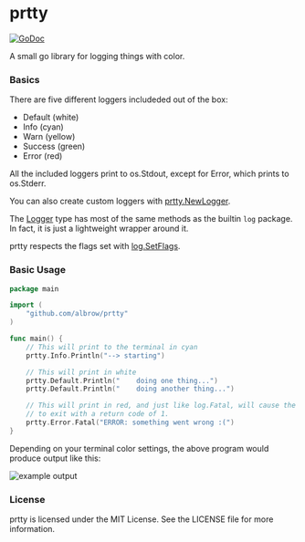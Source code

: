 # prtty

[![GoDoc](https://godoc.org/github.com/albrow/prtty?status.svg)](https://godoc.org/github.com/albrow/prtty)

A small go library for logging things with color.

### Basics

There are five different loggers includeded out of the box:

- Default (white)
- Info    (cyan)
- Warn    (yellow)
- Success (green)
- Error   (red)

All the included loggers print to os.Stdout, except for Error, which prints to os.Stderr.

You can also create custom loggers with [prtty.NewLogger](http://godoc.org/github.com/albrow/prtty#NewLogger).

The [Logger](http://godoc.org/github.com/albrow/prtty#Logger) type has most of the same methods as the builtin
`log` package. In fact, it is just a lightweight wrapper around it.

prtty respects the flags set with [log.SetFlags](http://golang.org/pkg/log/#SetFlags).

### Basic Usage

``` go
package main

import (
	"github.com/albrow/prtty"
)

func main() {
	// This will print to the terminal in cyan
	prtty.Info.Println("--> starting")

	// This will print in white
	prtty.Default.Println("    doing one thing...")
	prtty.Default.Println("    doing another thing...")

	// This will print in red, and just like log.Fatal, will cause the program
	// to exit with a return code of 1.
	prtty.Error.Fatal("ERROR: something went wrong :(")
}
```

Depending on your terminal color settings, the above program would produce output like this:

![example output](http://oi58.tinypic.com/anfu5d.jpg)

### License

prtty is licensed under the MIT License. See the LICENSE file for more information.
